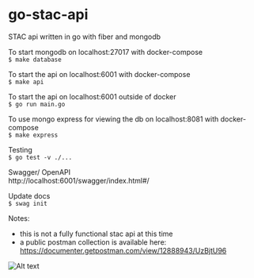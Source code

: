# go-stac-api
STAC api written in go with fiber and mongodb   

To start mongodb on localhost:27017 with docker-compose   
```$ make database```    

To start the api on localhost:6001 with docker-compose    
```$ make api```   

To start the api on localhost:6001 outside of docker   
```$ go run main.go```   
   
To use mongo express for viewing the db on localhost:8081 with docker-compose  
```$ make express```   

Testing    
```$ go test -v ./...```
   
Swagger/ OpenAPI   
http://localhost:6001/swagger/index.html#/  

Update docs    
```$ swag init```   

Notes:   
- this is not a fully functional stac api at this time    
- a public postman collection is available here:  
https://documenter.getpostman.com/view/12888943/UzBjtU96

![Alt text](data/swagger.png?raw=true "Postman Docs")